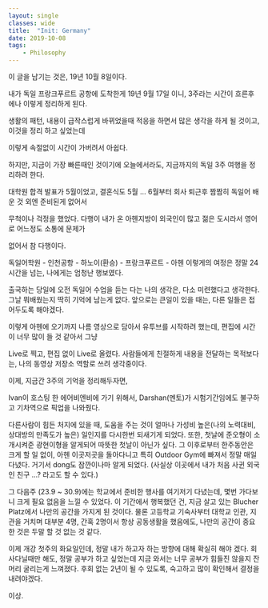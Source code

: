```yaml
---
layout: single
classes: wide
title:  "Init: Germany"
date: 2019-10-08
tags:
    - Philosophy
---
```


이 글을 남기는 것은, 19년 10월 8일이다.

 

내가 독일 프랑크푸르트 공항에 도착한게 19년 9월 17일 이니, 3주라는 시간이 흐른후에나 이렇게 정리하게 된다.

생활의 패턴, 내용이 급작스럽게 바뀌었을때 적응을 하면서 많은 생각을 하게 될 것이고, 이것을 정리 하고 싶었는데

이렇게 속절없이 시간이 가버려서 아쉽다.

하지만, 지금이 가장 빠른때인 것이기에 오늘에서라도, 지금까지의 독일 3주 여행을 정리하려 한다.

대학원 합격 발표가 5월이었고, 결혼식도 5월 ... 6월부터 회사 퇴근후 짬짬히 독일어 배운 것 외엔 준비된게 없어서 

무척이나 걱정을 했었다. 다행이 내가 온 아헨지방이 외국인이 많고 젊은 도시라서 영어로 어느정도 소통에 문제가 

없어서 참 다행이다.

독일어학원 - 인천공항 - 하노이(환승) - 프랑크푸르트 - 아헨 이렇게의 여정은 정말 24시간을 넘는, 나에게는 엄청난 행보였다.

출국하는 당일에 오전 독일어 수업을 듣는 다는 나의 생각은, 다소 미련했다고 생각한다. 그날 뭐배웠는지 딱히 기억에 남는게 없다. 앞으로는 큰일이 있을 때는, 다른 일들은 접어두도록 해야겠다.

이렇게 아헨에 오기까지 나름 영상으로 담아서 유투브를 시작하려 했는데, 편집에 시간이 너무 많이 들 것 같아서 그냥 

Live로 찍고, 편집 없이 Live로 올렸다. 사람들에게 친절하게 내용을 전달하는 목적보다는, 나의 동영상 저장소 역할로 쓰려 생각중이다.

이제, 지금간 3주의 기억을 정리해두자면,

Ivan이 호스팅 한 에어비엔비에 가기 위해서, Darshan(멘토)가 시험기간임에도 불구하고 기차역으로 픽업을 나와줬다.

다른사람이 힘든 처지에 있을 때, 도움을 주는 것이 얼마나 가성비 높은(나의 노력대비, 상대방의 만족도가 높은) 일인지를 다시한번 되새기게 되었다. 또한, 첫날에 준오형이 소개시켜준 광현이형을 알게되어 따뜻한 첫날이 아닌가 싶다. 그 이후로부터 한주동안은 크게 할 일 없이, 아헨 이곳저곳을 돌아다니고 특히 Outdoor Gym에 빠져서 정말 매일 다녔다. 거기서 dong도 잠깐이나마 알게 되었다. (사실상 이곳에서 내가 처음 사귄 외국인 친구 ...? 라고도 할 수 있다.)

그 다음주 (23.9 ~ 30.9)에는 학교에서 준비한 행사를 여기저기 다녔는데, 몇번 가다보니 크게 필요 없음을 느낄 수 있었다. 이 기간에서 행복했던 건, 지금 살고 있는 Blucher Platz에서 나만의 공간을 가지게 된 것이다. 물론 고등학교 기숙사부터 대학교 인관, 지관을 거치며 대부분 4명, 간혹 2명이서 항상 공동생활을 했음에도, 나만의 공간이 중요한 것은 두말 할 것 없는 것 같다. 

이제 개강 첫주의 화요일인데, 정말 내가 하고자 하는 방향에 대해 확실히 해야 겠다. 회사다닐때만 해도, 정말 공부가 하고 싶었는데 지금 와서는 너무 공부가 힘들진 않을지 잔머리 굴리는게 느껴졌다. 후회 없는 2년이 될 수 있도록, 숙고하고 많이 확인해서 결정을 내려야겠다.

이상.